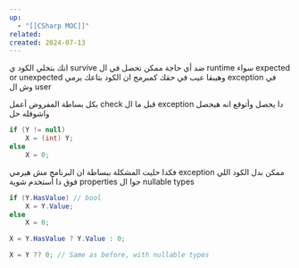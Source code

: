 ```yaml
---
up:
  - "[[CSharp MOC]]"
related: 
created: 2024-07-13
---
```


انك بتخلي الكود ي survive ضد أي حاجة ممكن تحصل في ال runtime سواء expected or unexpected
وهيبقا عيب في حقك كمبرمج ان الكود بتاعك يرمي exception في وش ال user

بكل بساطة المفروض أعمل check قبل ما ال exception دا يحصل وأتوقع انه هيحصل واشوفله حل
```cs
if (Y != null)
	X = (int) Y;
else
	X = 0;
```
فكدا حليت المشكلة ببساطة ان البرنامج مش هيرمي exception
ممكن بدل الكود اللي فوق دا أستخدم شوية properties جوا ال nullable types
```cs
if (Y.HasValue) // bool
	X = Y.Value;
else
	X = 0;

X = Y.HasValue ? Y.Value : 0;

X = Y ?? 0; // Same as before, with nullable types
```